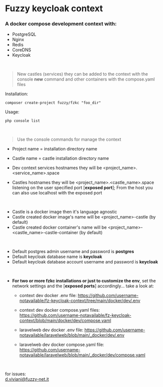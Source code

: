 # Fuzzy keycloak context

### A docker compose development context with:
- PostgreSQL
- Nginx
- Redis
- CoreDNS
- Keycloak

<br />

> New castles (services) they can be added to the context with the console **new** command and other containers with the compose.yaml files

Installation:
```
composer create-project fuzzy/fzkc "foo_dir"
```

Usage:
```
php console list
```

<br />

> Use the console commands for manage the context

- Project name = installation directory name
- Castle name = castle installation directory name

- Dev context services hostnames they will be <project_name>.<service_name>.space 

- Castles hostnames they will be <project_name>.<castle_name>.space listening on the user specified port [**exposed port**]; From the host you can also use localhost with the exposed port

<br />

- Castle is a docker image then it's language agnostic
- Castle created docker image's name will be <project_name>-castle (by default)
- Castle created docker container's name will be <project_name>-<castle_name>-castle-container (by default)

<br />

- Default postgres admin username and password is **postgres**
- Default keycloak database name is **keycloak**
- Default keycloak database account username and password is **keycloak**

<br />

- **For two or more fzkc installations or just to customize the env**, set the network settings and the [**exposed ports**] accordingly... take a look at:

    - context dev docker .env file: https://github.com/username-notavailable/fz-keycloak-context/tree/main/docker/dev/.env

     - context dev docker compose.yaml files: https://github.com/username-notavailable/fz-keycloak-context/blob/main/docker/dev/compose.yaml

    - laravelweb dev docker .env file: https://github.com/username-notavailable/laravelweb/blob/main/_docker/dev/.env

    - laravelweb dev docker compose.yaml file: https://github.com/username-notavailable/laravelweb/blob/main/_docker/dev/compose.yaml

<br />

for issues:<br />
d.viviani@fuzzy-net.it